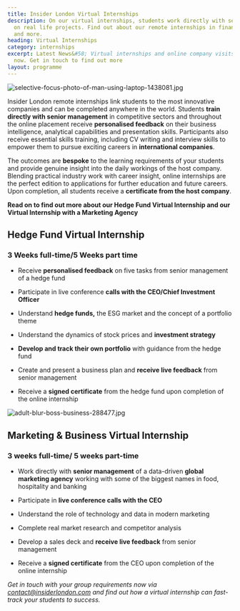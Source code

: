 ```yaml
---
title: Insider London Virtual Internships
description: On our virtual internships, students work directly with senior managers
  on real life projects. Find out about our remote internships in finance, IT, marketing
  and more.
heading: Virtual Internships
category: internships
excerpt: Latest News&#58; Virtual internships and online company visits available
  now. Get in touch to find out more
layout: programme
---
```


![selective-focus-photo-of-man-using-laptop-1438081.jpg](/uploads/selective-focus-photo-of-man-using-laptop-1438081.jpg)


Insider London remote internships link students to the most innovative companies and can be completed anywhere in the world. Students **train directly with senior management** in competitive sectors and throughout the online placement receive **personalised feedback** on their business intelligence, analytical capabilities and presentation skills. Participants also receive essential skills training, including CV writing and interview skills to empower them to pursue exciting careers in **international companies**.

The outcomes are **bespoke** to the learning requirements of your students and provide genuine insight into the daily workings of the host company. Blending practical industry work with career insight, online internships are the perfect edition to applications for further education and future careers.  Upon completion, all students receive a **certificate from the host company**.

**Read on to find out more about our Hedge Fund Virtual Internship and our Virtual Internship with a Marketing Agency**




## Hedge Fund Virtual Internship 
### 3 Weeks full-time/5 Weeks part time

* Receive **personalised feedback** on five tasks from senior management of a hedge fund

* Participate in live conference **calls with the CEO/Chief Investment Officer**

* Understand **hedge funds,** the ESG market and the concept of a portfolio theme

* Understand the dynamics of stock prices and **investment strategy**

* **Develop and track their own portfolio** with guidance from the hedge fund

* Create and present a business plan and **receive live feedback** from senior management

* Receive a **signed certificate** from the hedge fund upon completion of the online internship


![adult-blur-boss-business-288477.jpg](/uploads/adult-blur-boss-business-288477.jpg)


## Marketing & Business Virtual Internship
### 3 weeks full-time/ 5 weeks part-time

* Work directly with **senior management** of a data-driven **global marketing agency** working with some of the biggest names in food, hospitality and banking

* Participate in **live conference calls with the CEO**

* Understand the role of technology and data in modern marketing

* Complete real market research and competitor analysis

* Develop a sales deck and **receive live feedback** from senior management

* Receive a **signed certificate** from the CEO upon completion of the online internship

*Get in touch with your group requirements now via [contact@insiderlondon.com](mailto:contact@insiderlondon.com) and find out how a virtual internship can fast-track your students to success.*

